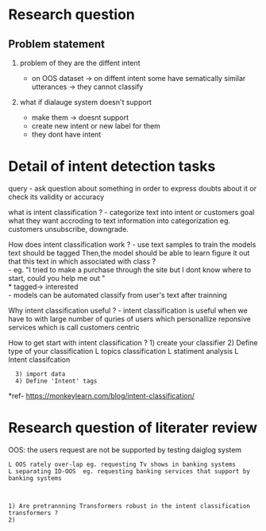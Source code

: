 # Research question 

## Problem statement 


1) problem of they are the diffent intent
   - on OOS dataset -> on diffent intent some have sematically similar utterances -> they cannot classify 

2) what if dialauge system doesn't support 
   - make them -> doesnt support
   - create new intent or new label  for them 
   - they dont have intent 


# Detail of intent detection tasks
  
  query - ask question about something in order to express doubts about it 
  or check its validity or accuracy 


   what is intent classification ?
     - categorize text into intent or customers goal what they want accroding to text information into categorization eg. customers unsubscribe, downgrade.

   How does intent classification work ?
      - use text samples to train the models text should be tagged Then,the model should be able to learn figure it out  that this text in which  associated  with class ?  
      - eg. "I tried to make a purchase through the site but I dont know where to start, could you help me out  "  
      * tagged-> interested       
      - models can be automated classify from user's text after trainning 

   Why intent classification useful ?
      - intent classification is useful when we have to with large number of quries of users which personallize reponsive services which is call customers centric  


   How to get start with intent classification ? 
      1) create your classifier
      2) Define type of your classification
            L topics classification 
            L statiment analysis 
            L Intent classifcation 

      3) import data 
      4) Define 'Intent' tags 

      
  *ref- https://monkeylearn.com/blog/intent-classification/


# Research question of literater review 
  
   OOS: the users request are not be supported by testing daiglog system  
    
    L OOS rately over-lap eg. requesting Tv shows in banking systems
    L separating ID-OOS  eg. requesting banking services that support by banking systems
    
     

    1) Are pretrannning Transformers robust in the intent classification transformers ? 
    2) 
